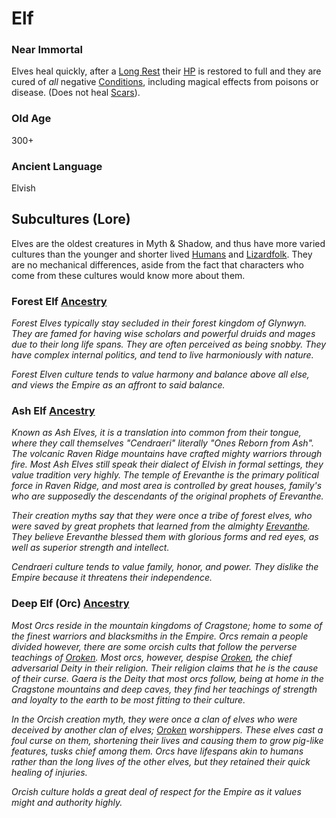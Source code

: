 # Elf
### Near Immortal
Elves heal quickly, after a [Long Rest](../../Game%20Procedures/Resting.md#Long%20Rest) their [HP](../Derived%20Statistics/Health%20Points.md) is restored to full and they are cured of *all* negative [Conditions](../../Conditions/!Conditions.md), including magical effects from poisons or disease. (Does not heal [Scars](../Derived%20Statistics/Scars.md)).
### Old Age
300+
### Ancient Language
Elvish

## Subcultures (Lore)
Elves are the oldest creatures in Myth & Shadow, and thus have more varied cultures than the younger and shorter lived [Humans](Human.md) and [Lizardfolk](Lizardfolk.md). They are no mechanical differences, aside from the fact that characters who come from these cultures would know more about them.
### Forest Elf [Ancestry](Ancestry.md)
*Forest Elves typically stay secluded in their forest kingdom of Glynwyn. They are famed for having wise scholars and powerful druids and mages due to their long life spans. They are often perceived as being snobby. They have complex internal politics, and tend to live harmoniously with nature.* 

*Forest Elven culture tends to value harmony and balance above all else, and views the Empire as an affront to said balance.*
### Ash Elf [Ancestry](Ancestry.md)
*Known as Ash Elves, it is a translation into common from their tongue, where they call themselves "Cendraeri" literally "Ones Reborn from Ash". The volcanic Raven Ridge mountains have crafted mighty warriors through fire. Most Ash Elves still speak their dialect of Elvish in formal settings, they value tradition very highly. The temple of Erevanthe is the primary political force in Raven Ridge, and most area is controlled by great houses, family's who are supposedly the descendants of the original prophets of Erevanthe.*

*Their creation myths say that they were once a tribe of forest elves, who were saved by great prophets that learned from the almighty [Erevanthe](../../Magic/Deities/Deity%20Index/Erevanthe.md). They believe Erevanthe blessed them with glorious forms and red eyes, as well as superior strength and intellect.*

*Cendraeri culture tends to value family, honor, and power. They dislike the Empire because it threatens their independence.*
### Deep Elf (Orc) [Ancestry](Ancestry.md)
*Most Orcs reside in the mountain kingdoms of Cragstone; home to some of the finest warriors and blacksmiths in the Empire. Orcs remain a people divided however, there are some orcish cults that follow the perverse teachings of [Oroken](../../Magic/Deities/Deity%20Index/Oroken.md). Most orcs, however, despise [Oroken](../../Magic/Deities/Deity%20Index/Oroken.md), the chief adversarial Deity in their religion. Their religion claims that he is the cause of their curse. Gaera is the Deity that most orcs follow, being at home in the Cragstone mountains and deep caves, they find her teachings of strength and loyalty to the earth to be most fitting to their culture.*

*In the Orcish creation myth, they were once a clan of elves who were deceived by another clan of elves; [Oroken](../../Magic/Deities/Deity%20Index/Oroken.md) worshippers. These elves cast a foul curse on them, shortening their lives and causing them to grow pig-like features, tusks chief among them. Orcs have lifespans akin to humans rather than the long lives of the other elves, but they retained their quick healing of injuries.*

*Orcish culture holds a great deal of respect for the Empire as it values might and authority highly.*